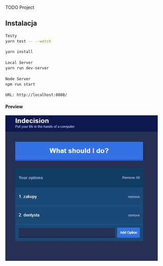 TODO Project

## Instalacja

```bash
Testy
yarn test -- --watch

yarn install

Local Server
yarn run dev-server

Node Server
npm run start

URL: http://localhost:8080/
```
#### Preview

![sass-js-coding-test screenshot](https://github.com/andrzejbajuk79/ToDo-react/blob/master/src/assets/todo.JPG?raw=true)
